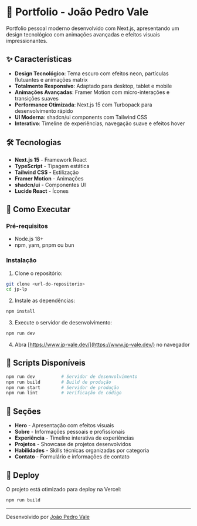 # 🚀 Portfolio - João Pedro Vale

Portfolio pessoal moderno desenvolvido com Next.js, apresentando um design tecnológico com animações avançadas e efeitos visuais impressionantes.

## ✨ Características

- **Design Tecnológico**: Tema escuro com efeitos neon, partículas flutuantes e animações matrix
- **Totalmente Responsivo**: Adaptado para desktop, tablet e mobile
- **Animações Avançadas**: Framer Motion com micro-interações e transições suaves
- **Performance Otimizada**: Next.js 15 com Turbopack para desenvolvimento rápido
- **UI Moderna**: shadcn/ui components com Tailwind CSS
- **Interativo**: Timeline de experiências, navegação suave e efeitos hover

## 🛠️ Tecnologias

- **Next.js 15** - Framework React
- **TypeScript** - Tipagem estática
- **Tailwind CSS** - Estilização
- **Framer Motion** - Animações
- **shadcn/ui** - Componentes UI
- **Lucide React** - Ícones

## 🚀 Como Executar

### Pré-requisitos
- Node.js 18+ 
- npm, yarn, pnpm ou bun

### Instalação

1. Clone o repositório:
```bash
git clone <url-do-repositorio>
cd jp-lp
```

2. Instale as dependências:
```bash
npm install
```

3. Execute o servidor de desenvolvimento:
```bash
npm run dev
```

4. Abra [https://www.jp-vale.dev/](https://www.jp-vale.dev/) no navegador

## 📝 Scripts Disponíveis

```bash
npm run dev          # Servidor de desenvolvimento
npm run build        # Build de produção
npm run start        # Servidor de produção
npm run lint         # Verificação de código
```

## 🎨 Seções

- **Hero** - Apresentação com efeitos visuais
- **Sobre** - Informações pessoais e profissionais
- **Experiência** - Timeline interativa de experiências
- **Projetos** - Showcase de projetos desenvolvidos
- **Habilidades** - Skills técnicas organizadas por categoria
- **Contato** - Formulário e informações de contato

## 📱 Deploy

O projeto está otimizado para deploy na Vercel:

```bash
npm run build
```

---

Desenvolvido por [João Pedro Vale](https://www.linkedin.com/in/joao-pedro-vale/)
